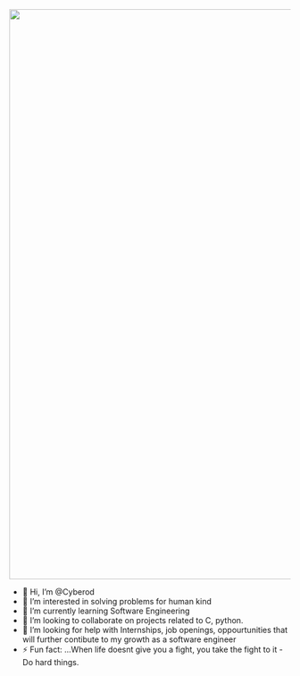 <img align='center' width='1020' src='https://[img.freepik.com/free-vector/teenager-boy-bedroom-interior-computers-desk_107791-2738.jpg?w=826&t=st=1665971325~exp=1665971925~hmac=ec0dfa2d7e5eab170131ade718501cc66f0eeb07495ca493d38c092b518cb8a9](https://www.bing.com/images/search?view=detailv2&form=SBIHVR&iss=VSI&q=imgurl:https%3A%2F%2Fcamo.githubusercontent.com%2F6c6cfa84e80a1c4c43abba4ab187c138bb5dbb19238af9df59fed70363fa4902%2F68747470733a2f2f696d672e6672656570696b2e636f6d2f667265652d766563746f722f7465656e616765722d626f792d626564726f6f6d2d696e746572696f722d636f6d7075746572732d6465736b5f3130373739312d323733382e6a70673f773d38323626743d73743d313636353937313332357e6578703d313636353937313932357e686d61633d65633064666132643765356561623137303133316164653731383530316363363666306565623037343935636134393364333863303932623531386362386139&pageurl=https%3A%2F%2Fgithub.com%2Fsammykingx&pagetl=sammykingx+(d_CodeNinja)&imgsz=847x338&selectedindex=19&id=AEA1A5E87BECF7FC2F59605BB314A5B609B0A75F&ccid=v7gZipNX&mediaurl=https%3A%2F%2Fi.pinimg.com%2Foriginals%2Fcb%2F95%2Ff6%2Fcb95f6b30255c17bf5ad9979b4aed253.gif&exph=785&expw=540&vt=2&sim=11&simid=608054510799110306&ck=BCE5D78227028357A54FE98C7E9A8D69&thid=OIP.v7gZipNXur2lMoCyvT35EwHaKx&cdnurl=https%3A%2F%2Fth.bing.com%2Fth%2Fid%2FR.bfb8198a9357babda53280b2bd3df913%3Frik%3DX6ewCbalFLNbYA%26pid%3DImgRaw%26r%3D0&pivotparams=imgurl%3Dhttps%253A%252F%252Fcamo.githubusercontent.com%252F6c6cfa84e80a1c4c43abba4ab187c138bb5dbb19238af9df59fed70363fa4902%252F68747470733a2f2f696d672e6672656570696b2e636f6d2f667265652d766563746f722f7465656e616765722d626f792d626564726f6f6d2d696e746572696f722d636f6d7075746572732d6465736b5f3130373739312d323733382e6a70673f773d38323626743d73743d313636353937313332357e6578703d313636353937313932357e686d61633d65633064666132643765356561623137303133316164653731383530316363363666306565623037343935636134393364333863303932623531386362386139)'>


- 👋 Hi, I’m @Cyberod
- 👀 I’m interested in solving problems for human kind
- 🌱 I’m currently learning Software Engineering
- 💞️ I’m looking to collaborate on projects related to C, python.
- 🤔 I’m looking for help with Internships, job openings, oppourtunities that will further contibute to my growth as a software engineer
- ⚡ Fun fact: ...When life doesnt give you a fight, you take the fight to it - Do hard things.
